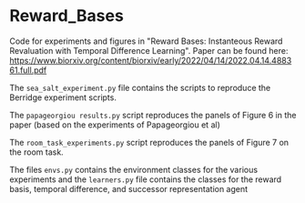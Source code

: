 # Reward_Bases
Code for experiments and figures in "Reward Bases: Instanteous Reward Revaluation with Temporal Difference Learning". Paper can be found here: https://www.biorxiv.org/content/biorxiv/early/2022/04/14/2022.04.14.488361.full.pdf

The ``sea_salt_experiment.py`` file contains the scripts to reproduce the Berridge experiment scripts.

The ``papageorgiou results.py`` script reproduces the panels of Figure 6 in the paper (based on the experiments of Papageorgiou et al)

The ``room_task_experiments.py`` script reproduces the panels of Figure 7 on the room task.

The files ``envs.py`` contains the environment classes for the various experiments and the ``learners.py`` file contains the classes for the reward basis, temporal difference, and successor representation agent
